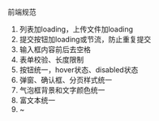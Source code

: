 前端规范

1. 列表加loading，上传文件加loading
2. 提交按钮加loading或节流，防止重复提交
3. 输入框内容前后去空格
4. 表单校验、长度限制
5. 按钮统一，hover状态、disabled状态
6. 弹窗、确认框、分页样式统一
7. 气泡框背景和文字颜色统一
8. 富文本统一
9. ~

